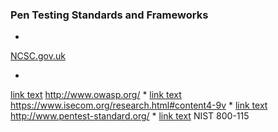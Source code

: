 ### Pen Testing Standards and Frameworks
* 
<a href="http://www.ncsc.gov.uk/articles/check-fundamental-principles">NCSC.gov.uk</a>

* 
<a href="url">link text</a>
http://www.owasp.org/
* 
<a href="url">link text</a>
https://www.isecom.org/research.html#content4-9v
* 
<a href="url">link text</a>
http://www.pentest-standard.org/
* 
<a href="url">link text</a>
NIST 800-115
